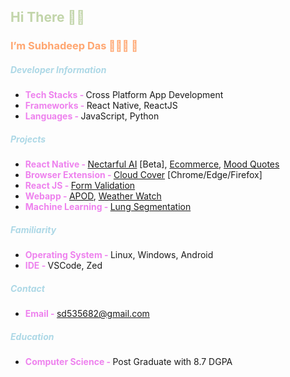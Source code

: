 <h2 id="hi-there--"><span style="color: #c2d5aa; font-weight: bold">Hi There 👋🏼 </span></h2>
<h3 id="im-subhadeep-das--"><span style="color: #ffa670; font-weight: bold;">I&#8217;m Subhadeep Das 👨🏻‍💻 📱</span></h3>
<h5 id="developer-information"><span style="color: lightblue; font-weight: bold">Developer Information</span></h5>
<ul>
<li><span style="color: violet; font-weight: bold;">Tech Stacks - </span> Cross Platform App Development</li>
<li><span style="color: violet; font-weight: bold;">Frameworks - </span> React Native, ReactJS</li>
<li><span style="color: violet; font-weight: bold;">Languages - </span> JavaScript, Python</li>
</ul>
<h5 id="projects"><span style="color: lightblue; font-weight: bold">Projects</span></h5>
<ul>
<li><span style="color: violet; font-weight: bold;">React Native - </span> <a href="https://github.com/sd535682/Nectarful-Ai">Nectarful AI</a> [Beta], <a href="https://github.com/sd535682/Ecommerce-App-UI">Ecommerce</a>, <a href="https://github.com/sd535682/Mood_Quotes">Mood Quotes</a></li>
<li><span style="color: violet; font-weight: bold;">Browser Extension - </span> <a href="https://github.com/sd535682/Cloud_Cover">Cloud Cover</a> [Chrome/Edge/Firefox]</li>
<li><span style="color: violet; font-weight: bold;">React JS - </span> <a href="https://github.com/sd535682/Form-Validation-ReactJS">Form Validation</a></li>
<li><span style="color: violet; font-weight: bold;">Webapp - </span> <a href="https://github.com/sd535682/Apod_API">APOD</a>, <a href="https://github.com/sd535682/Weather_Watch">Weather Watch</a></li>
<li><span style="color: violet; font-weight: bold;">Machine Learning - </span> <a href="https://github.com/sd535682/Lungs_Segmentation">Lung Segmentation</a></li>
</ul>
<h5 id="familiarity"><span style="color: lightblue; font-weight: bold">Familiarity</span></h5>
<ul>
<li><span style="color: violet; font-weight: bold;">Operating System - </span>Linux, Windows, Android</li>
<li><span style="color: violet; font-weight: bold;">IDE - </span>VSCode, Zed</li>
</ul>
<h5 id="contact"><span style="color: lightblue; font-weight: bold">Contact</span></h5>
<ul>
<li><span style="color: violet; font-weight: bold;">Email - </span><a href="mailto:sd535682@gmail.com">sd535682@gmail.com</a></li>
</ul>
<h5 id="education"><span style="color: lightblue; font-weight: bold">Education</span></h5>
<ul>
<li><span style="color: violet; font-weight: bold;">Computer Science - </span>Post Graduate with 8.7 DGPA</li>
</ul>
